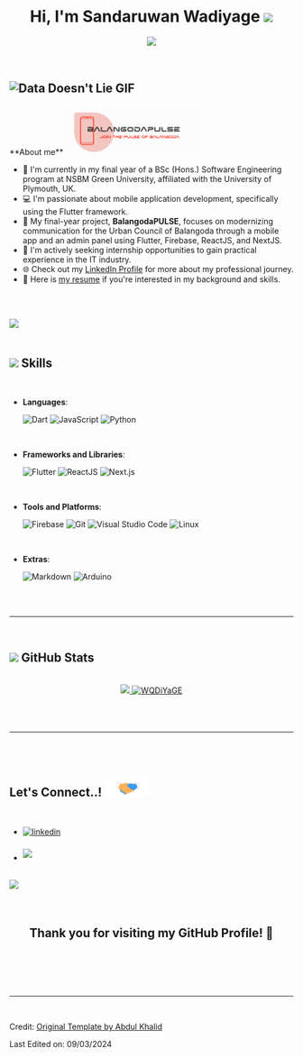 <h1 align="center">
  <b>Hi, I'm Sandaruwan Wadiyage</b> 
  <img src="https://media.giphy.com/media/hvRJCLFzcasrR4ia7z/giphy.gif" width="35">
</h1>

<p align="center">
  <a href="https://github.com/DenverCoder1/readme-typing-svg">
    <img src="https://readme-typing-svg.herokuapp.com?font=Time+New+Roman&color=cyan&size=25&center=true&vCenter=true&width=600&height=100&lines=Welcome+to+my+GitHub+Profile!+🌟;Final+Year+BSc+(Hons.)+Software+Engineering+Student;Mobile+App+Developer+Enthusiast;Passionate+about+Flutter+and+Backend+Integration">
  </a>
</p>

<br>

## <picture><img src="https://media1.giphy.com/media/v1.Y2lkPTc5MGI3NjExaTY0MXpmbDFnbGoxMHNzMDUzdnlrb3B6MTBqajFmYWFvbmM3amEyMSZlcD12MV9pbnRlcm5hbF9naWZfYnlfaWQmY3Q9Zw/LaVp0AyqR5bGsC5Cbm/giphy.webp" alt="Data Doesn't Lie GIF" width="400">


</picture> 
**About me**

<img src="https://raw.githubusercontent.com/WQDiYaGE/WQDiYaGE/main/BalangodaPULSE - Updated.png" alt="Welcome GIF" width="250">


<br>

- 🌱 I'm currently in my final year of a BSc (Hons.) Software Engineering program at NSBM Green University, affiliated with the University of Plymouth, UK.
- 💻 I'm passionate about mobile application development, specifically using the Flutter framework.
- 🚀 My final-year project, **BalangodaPULSE**, focuses on modernizing communication for the Urban Council of Balangoda through a mobile app and an admin panel using Flutter, Firebase, ReactJS, and NextJS.
- 🎯 I'm actively seeking internship opportunities to gain practical experience in the IT industry.
- 🌐 Check out my [LinkedIn Profile](https://www.linkedin.com/in/sandaruwan-wadiyage) for more about my professional journey.
- 📄 Here is [my resume](#) if you're interested in my background and skills.

<br><br>

<img src="https://user-images.githubusercontent.com/73097560/115834477-dbab4500-a447-11eb-908a-139a6edaec5c.gif"><br><br>

## <img src="https://media2.giphy.com/media/QssGEmpkyEOhBCb7e1/giphy.gif?cid=ecf05e47a0n3gi1bfqntqmob8g9aid1oyj2wr3ds3mg700bl&rid=giphy.gif" width="25"><b> Skills</b>
<br>

<p align="center">

- **Languages**:

    ![Dart](https://img.shields.io/badge/Dart-%230175C2.svg?style=for-the-badge&logo=dart&logoColor=white)
    ![JavaScript](https://img.shields.io/badge/JavaScript-%23F7DF1E.svg?style=for-the-badge&logo=javascript&logoColor=black)
    ![Python](https://img.shields.io/badge/Python-%2314354C.svg?style=for-the-badge&logo=python&logoColor=white)

<br>   

- **Frameworks and Libraries**:

    ![Flutter](https://img.shields.io/badge/Flutter-%2302569B.svg?style=for-the-badge&logo=flutter&logoColor=white)
    ![ReactJS](https://img.shields.io/badge/React-%2300D8FF.svg?style=for-the-badge&logo=react&logoColor=white)
    ![Next.js](https://img.shields.io/badge/Next.js-%23000000.svg?style=for-the-badge&logo=nextdotjs&logoColor=white)

<br>

- **Tools and Platforms**:

    ![Firebase](https://img.shields.io/badge/Firebase-%23039BE5.svg?style=for-the-badge&logo=firebase)
    ![Git](https://img.shields.io/badge/Git-%23F05033.svg?style=for-the-badge&logo=git&logoColor=white)
    ![Visual Studio Code](https://img.shields.io/badge/VS%20Code-0078D7.svg?style=for-the-badge&logo=visual-studio-code&logoColor=white)
    ![Linux](https://img.shields.io/badge/Linux-FCC624?style=for-the-badge&logo=linux&logoColor=black)

<br>

- **Extras**:

    ![Markdown](https://img.shields.io/badge/Markdown-%23000000.svg?style=for-the-badge&logo=markdown&logoColor=white)
    ![Arduino](https://img.shields.io/badge/Arduino-00979D.svg?style=for-the-badge&logo=arduino&logoColor=white)

</p>

<br>
<br>

-----

<br>

## <img src="https://media.giphy.com/media/iY8CRBdQXODJSCERIr/giphy.gif" width="35"><b> GitHub Stats </b>
<br>

<div align="center">

<a href="https://github.com/WQDiYaGE">
  <img src="https://github-readme-stats.vercel.app/api?username=WQDiYaGE&include_all_commits=true&count_private=true&show_icons=true&line_height=20&title_color=7A7ADB&icon_color=2234AE&text_color=D3D3D3&bg_color=0,000000,130F40" width="450"/>
  <img src="https://github-readme-stats.vercel.app/api/top-langs?username=WQDiYaGE&show_icons=true&locale=en&layout=compact&line_height=20&title_color=7A7ADB&icon_color=2234AE&text_color=D3D3D3&bg_color=0,000000,130F40" width="375" alt="WQDiYaGE"/>
</a>
</div>

<br>
<br>
<br>

-----

<br>
<br>

## <b>Let's Connect..!</b> <img src="https://github.com/0xAbdulKhalid/0xAbdulKhalid/raw/main/assets/mdImages/handshake.gif" width="80">
<br>
<div align='left'>

<ul>

<li>
<a href="https://linkedin.com/in/sandaruwan-wadiyage" target="_blank">
<img src="https://img.shields.io/badge/linkedin:-sandaruwan--wadiyage-%2300acee.svg?color=405DE6&style=for-the-badge&logo=linkedin&logoColor=white" alt=linkedin style="margin-bottom: 5px;"/>
</a>
</li>

<br>

<li>
<a href="mailto:sandaruwan@example.com" target="_blank">
<img src="https://img.shields.io/badge/gmail:-sandaruwan@example.com-%23EA4335.svg?style=for-the-badge&logo=gmail&logoColor=white" t=mail style="margin-bottom: 5px;" />
</a>
</li>
	
</ul>
</div>

<br>
<img src="https://user-images.githubusercontent.com/73097560/115834477-dbab4500-a447-11eb-908a-139a6edaec5c.gif">
<br>
<br>
<br>

<div align='center'>

## <b>Thank you for visiting my GitHub Profile! 🌟</b>

</div>
<br>
<br>
<br>
<br>

---

<br>

Credit: [Original Template by Abdul Khalid](https://github.com/0xabdulkhalid)

Last Edited on: 09/03/2024
